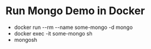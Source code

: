 # Run Mongo Demo in Docker
- docker run --rm --name some-mongo -d mongo
- docker exec -it some-mongo sh      
- mongosh
